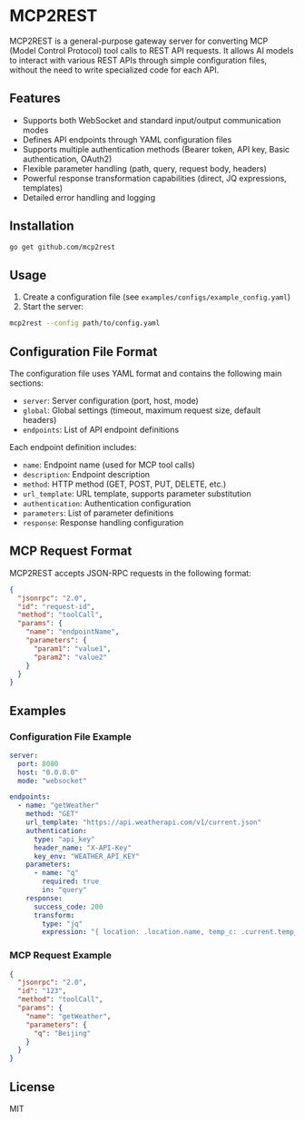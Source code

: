 # MCP2REST

MCP2REST is a general-purpose gateway server for converting MCP (Model Control Protocol) tool calls to REST API requests. It allows AI models to interact with various REST APIs through simple configuration files, without the need to write specialized code for each API.

## Features

- Supports both WebSocket and standard input/output communication modes
- Defines API endpoints through YAML configuration files
- Supports multiple authentication methods (Bearer token, API key, Basic authentication, OAuth2)
- Flexible parameter handling (path, query, request body, headers)
- Powerful response transformation capabilities (direct, JQ expressions, templates)
- Detailed error handling and logging

## Installation

```bash
go get github.com/mcp2rest
```

## Usage

1. Create a configuration file (see `examples/configs/example_config.yaml`)
2. Start the server:

```bash
mcp2rest --config path/to/config.yaml
```

## Configuration File Format

The configuration file uses YAML format and contains the following main sections:

- `server`: Server configuration (port, host, mode)
- `global`: Global settings (timeout, maximum request size, default headers)
- `endpoints`: List of API endpoint definitions

Each endpoint definition includes:

- `name`: Endpoint name (used for MCP tool calls)
- `description`: Endpoint description
- `method`: HTTP method (GET, POST, PUT, DELETE, etc.)
- `url_template`: URL template, supports parameter substitution
- `authentication`: Authentication configuration
- `parameters`: List of parameter definitions
- `response`: Response handling configuration

## MCP Request Format

MCP2REST accepts JSON-RPC requests in the following format:

```json
{
  "jsonrpc": "2.0",
  "id": "request-id",
  "method": "toolCall",
  "params": {
    "name": "endpointName",
    "parameters": {
      "param1": "value1",
      "param2": "value2"
    }
  }
}
```

## Examples

### Configuration File Example

```yaml
server:
  port: 8080
  host: "0.0.0.0"
  mode: "websocket"

endpoints:
  - name: "getWeather"
    method: "GET"
    url_template: "https://api.weatherapi.com/v1/current.json"
    authentication:
      type: "api_key"
      header_name: "X-API-Key"
      key_env: "WEATHER_API_KEY"
    parameters:
      - name: "q"
        required: true
        in: "query"
    response:
      success_code: 200
      transform:
        type: "jq"
        expression: "{ location: .location.name, temp_c: .current.temp_c }"
```

### MCP Request Example

```json
{
  "jsonrpc": "2.0",
  "id": "123",
  "method": "toolCall",
  "params": {
    "name": "getWeather",
    "parameters": {
      "q": "Beijing"
    }
  }
}
```

## License

MIT
